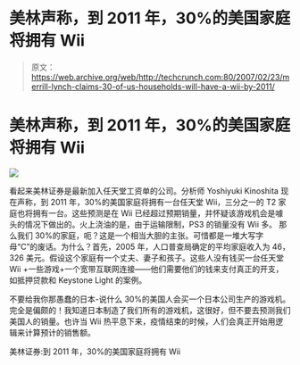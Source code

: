 # 美林声称，到 2011 年，30%的美国家庭将拥有 Wii

> 原文：<https://web.archive.org/web/http://techcrunch.com:80/2007/02/23/merrill-lynch-claims-30-of-us-households-will-have-a-wii-by-2011/>

# 美林声称，到 2011 年，30%的美国家庭将拥有 Wii

![](img/7414d35ae34dcb7fd6b3dcff93d7f76b.png)

看起来美林证券是最新加入任天堂工资单的公司。分析师 Yoshiyuki Kinoshita 现在声称，到 2011 年，30%的美国家庭将拥有一台任天堂 Wii，三分之一的 T2 家庭也将拥有一台。这些预测是在 Wii 已经超过预期销量，并怀疑该游戏机会是噱头的情况下做出的。火上浇油的是，由于运输限制，PS3 的销量没有 Wii 多。
 那么我们 30%的家庭，呃？这是一个相当大胆的主张。可惜都是一堆大写字母“C”的废话。为什么？首先，2005 年，人口普查局确定的平均家庭收入为 46，326 美元。假设这个家庭有一个丈夫、妻子和孩子。这些人没有钱买一台任天堂 Wii +一些游戏+一个宽带互联网连接——他们需要他们的钱来支付真正的开支，如抵押贷款和 Keystone Light 的案例。

不要给我你那愚蠢的日本-说什么 30%的美国人会买一个日本公司生产的游戏机。完全是偏颇的！我知道日本制造了我们所有的游戏机，这很好，但不要去预测我们美国人的销量。也许当 Wii 热平息下来，疫情结束的时候，人们会真正开始用逻辑来计算预计的销售额。

美林证券:到 2011 年，30%的美国家庭将拥有 Wii